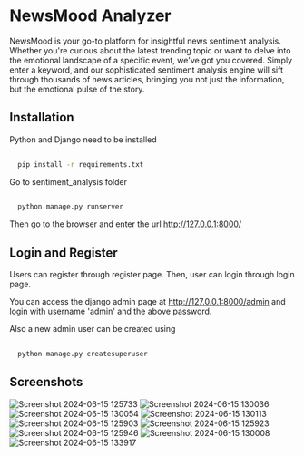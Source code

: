 
# NewsMood Analyzer

NewsMood is your go-to platform for insightful news sentiment analysis. Whether you're curious about the latest trending topic or want to delve into the emotional landscape of a specific event, we've got you covered. Simply enter a keyword, and our sophisticated sentiment analysis engine will sift through thousands of news articles, bringing you not just the information, but the emotional pulse of the story.


## Installation

Python and Django need to be installed

```bash
  
  pip install -r requirements.txt
```
Go to sentiment_analysis folder
```bash
  
  python manage.py runserver
```
Then go to the browser and enter the url http://127.0.0.1:8000/

## Login and Register
Users can register through register page.
Then, user can login through login page.

You can access the django admin page at http://127.0.0.1:8000/admin and login with username 'admin' and the above password.

Also a new admin user can be created using
```bash
  
  python manage.py createsuperuser
```

    
## Screenshots
![Screenshot 2024-06-15 125733](https://github.com/raunitpatel/new_sentiment_analysis/assets/118679198/28309095-6ff9-4b29-adc1-664bb6f7a7d9)
![Screenshot 2024-06-15 130036](https://github.com/raunitpatel/new_sentiment_analysis/assets/118679198/d2d97e80-7abe-42ee-a187-7df0899bfc3a)
![Screenshot 2024-06-15 130054](https://github.com/raunitpatel/new_sentiment_analysis/assets/118679198/2104ff64-e1ba-4ffb-879a-df6cd0038af1)
![Screenshot 2024-06-15 130113](https://github.com/raunitpatel/new_sentiment_analysis/assets/118679198/931cde54-3a0e-464e-b8d6-16e108993436)
![Screenshot 2024-06-15 125903](https://github.com/raunitpatel/new_sentiment_analysis/assets/118679198/cf26913e-5e23-4cdf-b057-5dee1968a1e9)
![Screenshot 2024-06-15 125923](https://github.com/raunitpatel/new_sentiment_analysis/assets/118679198/258b46c0-7bb0-416a-a9e7-a161481d756a)
![Screenshot 2024-06-15 125946](https://github.com/raunitpatel/new_sentiment_analysis/assets/118679198/64450d56-e07a-4045-a691-557e4f813fa0)
![Screenshot 2024-06-15 130008](https://github.com/raunitpatel/new_sentiment_analysis/assets/118679198/721dd8c3-95d5-4970-900a-3aa5d02f3f44)
![Screenshot 2024-06-15 133917](https://github.com/raunitpatel/new_sentiment_analysis/assets/118679198/75365443-c10e-4150-9656-8a0a34647473)



